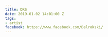 ```yaml
---
title: DRS
date: 2019-01-02 14:01:00 Z
tags:
- artist
facebook: https://www.facebook.com/Delrokski/
---
```


